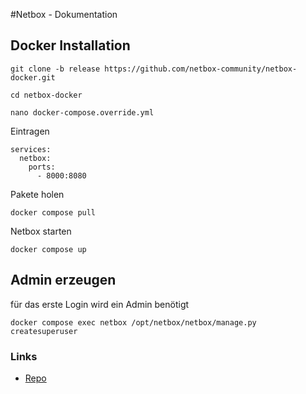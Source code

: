 #Netbox - Dokumentation

## Docker Installation
```
git clone -b release https://github.com/netbox-community/netbox-docker.git
```
```
cd netbox-docker
```
```
nano docker-compose.override.yml
```
Eintragen
```
services:
  netbox:
    ports:
      - 8000:8080
```
Pakete holen
```
docker compose pull
```
Netbox starten
```
docker compose up
```

## Admin erzeugen
für das erste Login wird ein Admin benötigt
```
docker compose exec netbox /opt/netbox/netbox/manage.py createsuperuser
```

### Links
+ [Repo](https://github.com/netbox-community/netbox-docker?ref=packetswitch.co.uk)
